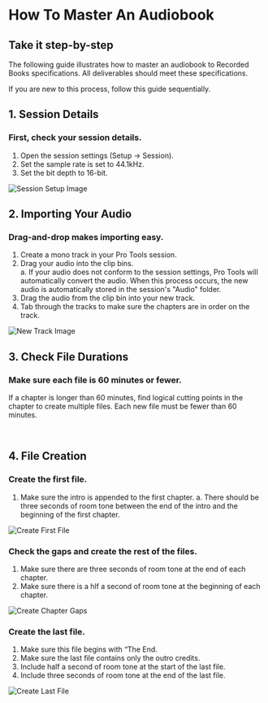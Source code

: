 # How To Master An Audiobook

## Take it step-by-step

The following guide illustrates how to master an audiobook to Recorded Books specifications. All deliverables should meet these specifications. 

If you are new to this process, follow this guide sequentially. 

## 1. Session Details 

### First, check your session details. 
 1. Open the session settings (Setup -> Session).
 2. Set the sample rate is set to 44.1kHz. 
 3. Set the bit depth to 16-bit. 


![Session Setup Image](https://github.com/B-Mags/How-To-Docs/blob/main/assets/SessionSetup.png)

## 2. Importing Your Audio

### Drag-and-drop makes importing easy. 
1. Create a mono track in your Pro Tools session.
2. Drag your audio into the clip bins.  
    a. If your audio does not conform to the session settings, Pro Tools will automatically convert the audio. When this process occurs, the new audio is automatically stored in the session's "Audio" folder. 
3. Drag the audio from the clip bin into your new track. 
4. Tab through the tracks to make sure the chapters are in order on the track.

![New Track Image](https://github.com/B-Mags/How-To-Docs/blob/main/assets/NewTrack.png)

## 3. Check File Durations

### Make sure each file is 60 minutes or fewer. 

If a chapter is longer than 60 minutes, find logical cutting points in the chapter to create multiple files. Each new file must be fewer than 60 minutes. 

<br />

## 4. File Creation

### Create the first file. 

1. Make sure the intro is appended to the first chapter.
   a. There should be three seconds of room tone between the end of the intro and the beginning of the first chapter.

![Create First File](https://github.com/B-Mags/How-To-Docs/blob/main/assets/FirstFile.png)

### Check the gaps and create the rest of the files. 

1. Make sure there are three seconds of room tone at the end of each chapter.
2. Make sure there is a hlf a second of room tone at the beginning of each chapter. 

![Create Chapter Gaps](https://github.com/B-Mags/How-To-Docs/blob/main/assets/ChapterGaps.png)

### Create the last file. 

1. Make sure this file begins with “The End.
2. Make sure the last file contains only the outro credits.
3. Include half a second of room tone at the start of the last file.
4. Include three seconds of room tone at the end of the last file.  

![Create Last File](https://github.com/B-Mags/How-To-Docs/blob/main/assets/LastFile.png)
